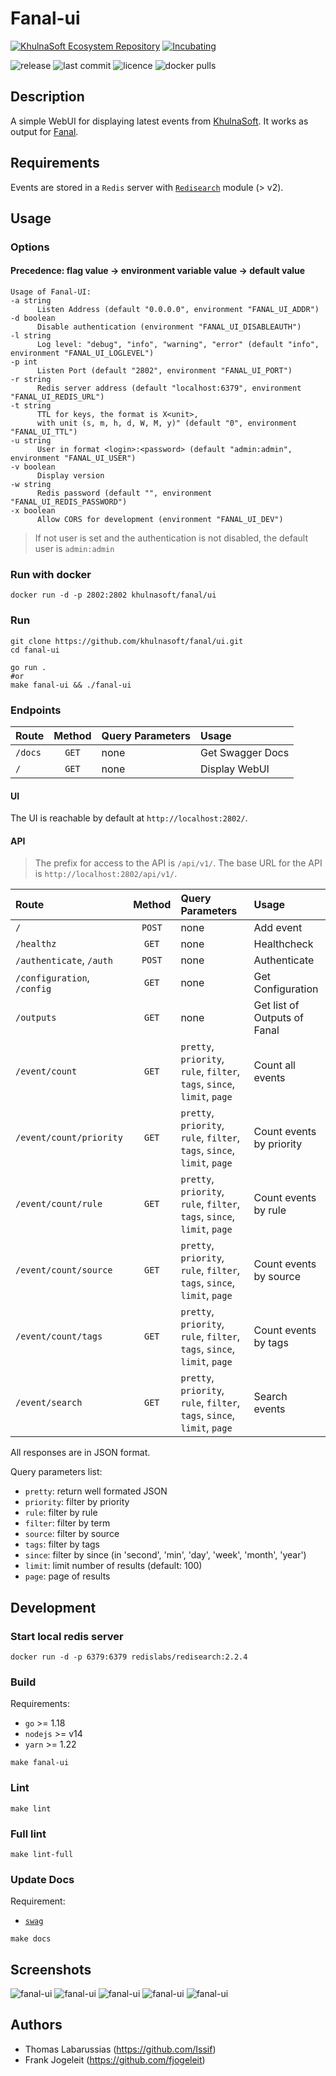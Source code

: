 # Fanal-ui

[![KhulnaSoft Ecosystem Repository](https://github.com/khulnasoft/evolution/blob/main/repos/badges/fanal-ecosystem-blue.svg)](https://github.com/khulnasoft/evolution/blob/main/REPOSITORIES.md#ecosystem-scope) [![Incubating](https://img.shields.io/badge/status-incubating-orange?style=for-the-badge)](https://github.com/khulnasoft/evolution/blob/main/REPOSITORIES.md#incubating)


![release](https://flat.badgen.net/github/release/khulnasoft/fanal/ui/latest?color=green) ![last commit](https://flat.badgen.net/github/last-commit/khulnasoft/fanal/ui) ![licence](https://flat.badgen.net/badge/license/Apache/blue) ![docker pulls](https://flat.badgen.net/docker/pulls/khulnasoft/fanal/ui?icon=docker)

## Description

A simple WebUI for displaying latest events from [KhulnaSoft](https://khulnasoft.com). It works as output for [Fanal](https://github.com/khulnasoft/fanal).

## Requirements

Events are stored in a `Redis` server with [`Redisearch`](https://github.com/RediSearch/RediSearch) module (> v2).

## Usage

### Options
#### Precedence: flag value -> environment variable value -> default value

```shell
Usage of Fanal-UI:  
-a string
      Listen Address (default "0.0.0.0", environment "FANAL_UI_ADDR")
-d boolean
      Disable authentication (environment "FANAL_UI_DISABLEAUTH")
-l string   
      Log level: "debug", "info", "warning", "error" (default "info",  environment "FANAL_UI_LOGLEVEL")
-p int
      Listen Port (default "2802", environment "FANAL_UI_PORT")
-r string
      Redis server address (default "localhost:6379", environment "FANAL_UI_REDIS_URL")
-t string
      TTL for keys, the format is X<unit>,
      with unit (s, m, h, d, W, M, y)" (default "0", environment "FANAL_UI_TTL")
-u string  
      User in format <login>:<password> (default "admin:admin", environment "FANAL_UI_USER")
-v boolean
      Display version
-w string  
      Redis password (default "", environment "FANAL_UI_REDIS_PASSWORD")
-x boolean
      Allow CORS for development (environment "FANAL_UI_DEV")
```

> If not user is set and the authentication is not disabled, the default user is `admin:admin`

### Run with docker

```shell
docker run -d -p 2802:2802 khulnasoft/fanal/ui
```

### Run

```
git clone https://github.com/khulnasoft/fanal/ui.git
cd fanal-ui

go run .
#or
make fanal-ui && ./fanal-ui
```

### Endpoints

| Route   | Method | Query Parameters | Usage            |
| :------ | :----: | :--------------- | :--------------- |
| `/docs` | `GET`  | none             | Get Swagger Docs |
| `/`     | `GET`  | none             | Display WebUI    |

#### UI

The UI is reachable by default at `http://localhost:2802/`.

#### API

> The prefix for access to the API is `/api/v1/`.
> The base URL for the API is `http://localhost:2802/api/v1/`.

| Route                       | Method | Query Parameters                                                         | Usage                                |
| :-------------------------- | :----: | :----------------------------------------------------------------------- | :----------------------------------- |
| `/`                         | `POST` | none                                                                     | Add event                            |
| `/healthz`                  | `GET`  | none                                                                     | Healthcheck                          |
| `/authenticate`, `/auth`    | `POST` | none                                                                     | Authenticate                         |
| `/configuration`, `/config` | `GET`  | none                                                                     | Get Configuration                    |
| `/outputs`                  | `GET`  | none                                                                     | Get list of Outputs of Fanal |
| `/event/count`              | `GET`  | `pretty`, `priority`, `rule`, `filter`, `tags`, `since`, `limit`, `page` | Count all events                     |
| `/event/count/priority`     | `GET`  | `pretty`, `priority`, `rule`, `filter`, `tags`, `since`, `limit`, `page` | Count events by priority             |
| `/event/count/rule`         | `GET`  | `pretty`, `priority`, `rule`, `filter`, `tags`, `since`, `limit`, `page` | Count events by rule                 |
| `/event/count/source`       | `GET`  | `pretty`, `priority`, `rule`, `filter`, `tags`, `since`, `limit`, `page` | Count events by source               |
| `/event/count/tags`         | `GET`  | `pretty`, `priority`, `rule`, `filter`, `tags`, `since`, `limit`, `page` | Count events by tags                 |
| `/event/search`             | `GET`  | `pretty`, `priority`, `rule`, `filter`, `tags`, `since`, `limit`, `page` | Search events                        |

All responses are in JSON format.

Query parameters list:
* `pretty`: return well formated JSON
* `priority`: filter by priority
* `rule`: filter by rule
* `filter`: filter by term
* `source`: filter by source
* `tags`: filter by tags
* `since`: filter by since (in 'second', 'min', 'day', 'week', 'month', 'year')
* `limit`: limit number of results (default: 100)
* `page`: page of results

## Development

### Start local redis server

```shell
docker run -d -p 6379:6379 redislabs/redisearch:2.2.4
```

### Build

Requirements:
* `go` >= 1.18
* `nodejs` >= v14
* `yarn` >= 1.22

```shell
make fanal-ui
```

### Lint

```shell
make lint
```

### Full lint

```shell
make lint-full
```

### Update Docs

Requirement:
* [`swag`](https://github.com/swaggo/swag)

```shell
make docs
```

## Screenshots

![fanal-ui](imgs/webui_01.png)
![fanal-ui](imgs/webui_02.png)
![fanal-ui](imgs/webui_03.png)
![fanal-ui](imgs/webui_04.png)
![fanal-ui](imgs/webui_05.png)

## Authors

* Thomas Labarussias (https://github.com/Issif)
* Frank Jogeleit (https://github.com/fjogeleit)
